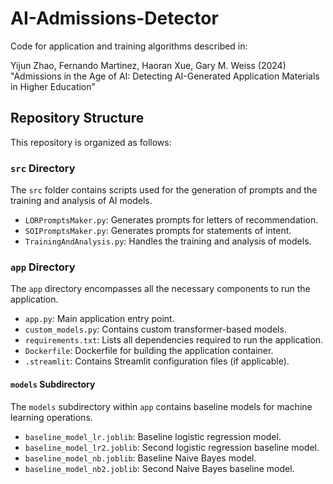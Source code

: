 # AI-Admissions-Detector

Code for application and training algorithms described in:

Yijun Zhao, Fernando Martinez, Haoran Xue, Gary M. Weiss (2024) "Admissions in the Age of AI: Detecting AI-Generated Application Materials in Higher Education"

## Repository Structure

This repository is organized as follows:

### `src` Directory
The `src` folder contains scripts used for the generation of prompts and the training and analysis of AI models.

- `LORPromptsMaker.py`: Generates prompts for letters of recommendation.
- `SOIPromptsMaker.py`: Generates prompts for statements of intent.
- `TrainingAndAnalysis.py`: Handles the training and analysis of models.

### `app` Directory
The `app` directory encompasses all the necessary components to run the application.

- `app.py`: Main application entry point.
- `custom_models.py`: Contains custom transformer-based models.
- `requirements.txt`: Lists all dependencies required to run the application.
- `Dockerfile`: Dockerfile for building the application container.
- `.streamlit`: Contains Streamlit configuration files (if applicable).

#### `models` Subdirectory
The `models` subdirectory within `app` contains baseline models for machine learning operations.

- `baseline_model_lr.joblib`: Baseline logistic regression model.
- `baseline_model_lr2.joblib`: Second logistic regression baseline model.
- `baseline_model_nb.joblib`: Baseline Naive Bayes model.
- `baseline_model_nb2.joblib`: Second Naive Bayes baseline model.